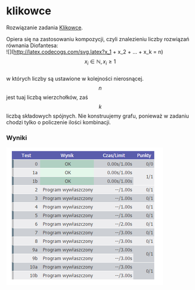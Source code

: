 # klikowce

Rozwiązanie zadania [Klikowce](http://main.edu.pl/pl/archive/pa/2008/kli).  

Opiera się na zastosowaniu kompozycji, czyli znalezieniu liczby rozwiązań równania Diofantesa:  
![](http://latex.codecogs.com/svg.latex?x_1 + x_2 + ... + x_k = n)  
$$x_i \in \mathbb{N}, x_i \ge 1$$  
w których liczby są ustawione w kolejności nierosnącej. $$n$$ jest tuaj liczbą wierzchołków, zaś $$k$$ liczbą składowych spójnych. Nie konstruujemy grafu, ponieważ w zadaniu chodzi tylko o policzenie ilości kombinacji.

### Wyniki
![1/10](https://github.com/banan314/klikowce/blob/master/res.PNG)
